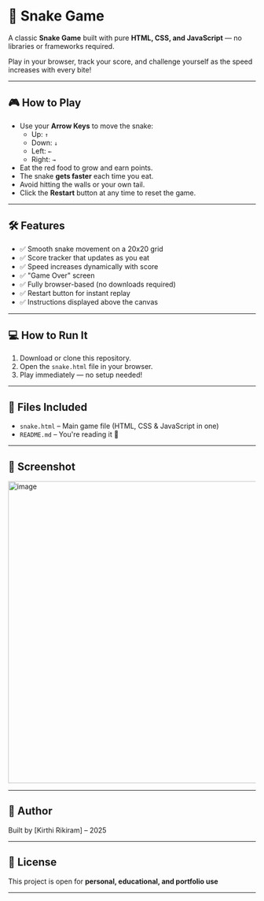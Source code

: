 # 🐍 Snake Game

A classic **Snake Game** built with pure **HTML, CSS, and JavaScript** — no libraries or frameworks required.

Play in your browser, track your score, and challenge yourself as the speed increases with every bite!

---

## 🎮 How to Play

- Use your **Arrow Keys** to move the snake:
  - Up: `↑`
  - Down: `↓`
  - Left: `←`
  - Right: `→`
- Eat the red food to grow and earn points.
- The snake **gets faster** each time you eat.
- Avoid hitting the walls or your own tail.
- Click the **Restart** button at any time to reset the game.

---

## 🛠 Features

- ✅ Smooth snake movement on a 20x20 grid
- ✅ Score tracker that updates as you eat
- ✅ Speed increases dynamically with score
- ✅ "Game Over" screen
- ✅ Fully browser-based (no downloads required)
- ✅ Restart button for instant replay
- ✅ Instructions displayed above the canvas

---

## 💻 How to Run It

1. Download or clone this repository.
2. Open the `snake.html` file in your browser.
3. Play immediately — no setup needed!

---

## 📁 Files Included

- `snake.html` – Main game file (HTML, CSS & JavaScript in one)
- `README.md` – You're reading it 🙂

---

## 📸 Screenshot

<img width="614" alt="image" src="https://github.com/user-attachments/assets/e61cfac1-9af4-435a-a4a2-3c548b9c1e50" />

---

## 👤 Author

Built by [Kirthi Rikiram] – 2025

---

## 📄 License

This project is open for **personal, educational, and portfolio use**

---

